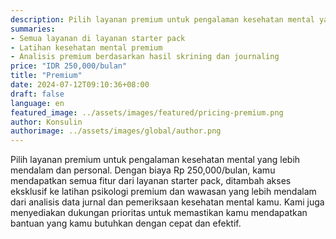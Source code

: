 ```yaml
---
description: Pilih layanan premium untuk pengalaman kesehatan mental yang lebih mendalam dan personal. Dengan biaya Rp 250,000/bulan, kamu mendapatkan semua fitur dari layanan starter pack, ditambah akses eksklusif ke latihan psikologi premium dan wawasan yang lebih mendalam dari analisis data jurnal dan pemeriksaan kesehatan mental kamu. Kami juga menyediakan dukungan prioritas untuk memastikan kamu mendapatkan bantuan yang kamu butuhkan dengan cepat dan efektif.
summaries:
- Semua layanan di layanan starter pack
- Latihan kesehatan mental premium
- Analisis premium berdasarkan hasil skrining dan journaling
price: "IDR 250,000/bulan"
title: "Premium"
date: 2024-07-12T09:10:36+08:00
draft: false
language: en
featured_image: ../assets/images/featured/pricing-premium.png
author: Konsulin
authorimage: ../assets/images/global/author.png
---
```


Pilih layanan premium untuk pengalaman kesehatan mental yang lebih mendalam dan personal. Dengan biaya Rp 250,000/bulan, kamu mendapatkan semua fitur dari layanan starter pack, ditambah akses eksklusif ke latihan psikologi premium dan wawasan yang lebih mendalam dari analisis data jurnal dan pemeriksaan kesehatan mental kamu. Kami juga menyediakan dukungan prioritas untuk memastikan kamu mendapatkan bantuan yang kamu butuhkan dengan cepat dan efektif.
